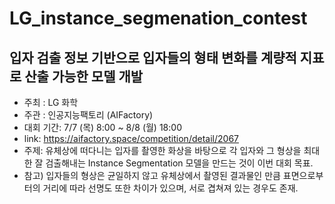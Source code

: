 # LG_instance_segmenation_contest
## 입자 검출 정보 기반으로 입자들의 형태 변화를 계량적 지표로 산출 가능한 모델 개발

- 주최 : LG 화학
- 주관 : 인공지능팩토리 (AIFactory)
- 대회 기간: 7/7 (목) 8:00 ~ 8/8 (월) 18:00
- link: https://aifactory.space/competition/detail/2067
- 주제: 유체상에 떠다니는 입자를 촬영한 화상을 바탕으로 각 입자와 그 형상을 최대한 잘 검출해내는 Instance Segmentation 모델을 만드는 것이 이번 대회 목표. 
- 참고) 입자들의 형상은 균일하지 않고 유체상에서 촬영된 결과물인 만큼 표면으로부터의 거리에 따라 선명도 또한 차이가 있으며, 서로 겹쳐져 있는 경우도 존재.
